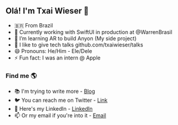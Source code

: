## Olá! I'm Txai Wieser 👋

- 🇧🇷 From Brazil <br>
- 🔭 Currently working with SwiftUI in production at @WarrenBrasil <br>
- 🌱 I’m learning AR to build Anyon (My side project) <br>
- 👯 I like to give tech talks github.com/txaiwieser/talks <br>
- 😄 Pronouns: He/Him - Ele/Dele <br>
- ⚡ Fun fact: I was an intern @ Apple<br>

### Find me 🌎

- 📚 I'm trying to write more - [Blog](txaiwieser.github.io/articles) <br>
- 🐦 You can reach me on Twitter - [Link](https://twitter.com/txaiwieser) <br>
- 💼 Here's my LinkedIn - [LinkedIn](https://www.linkedin.com/in/txaiwieser) <br>
- 📫 Or my email if you're into it - [Email](txaidw@gmail.com) <br>
